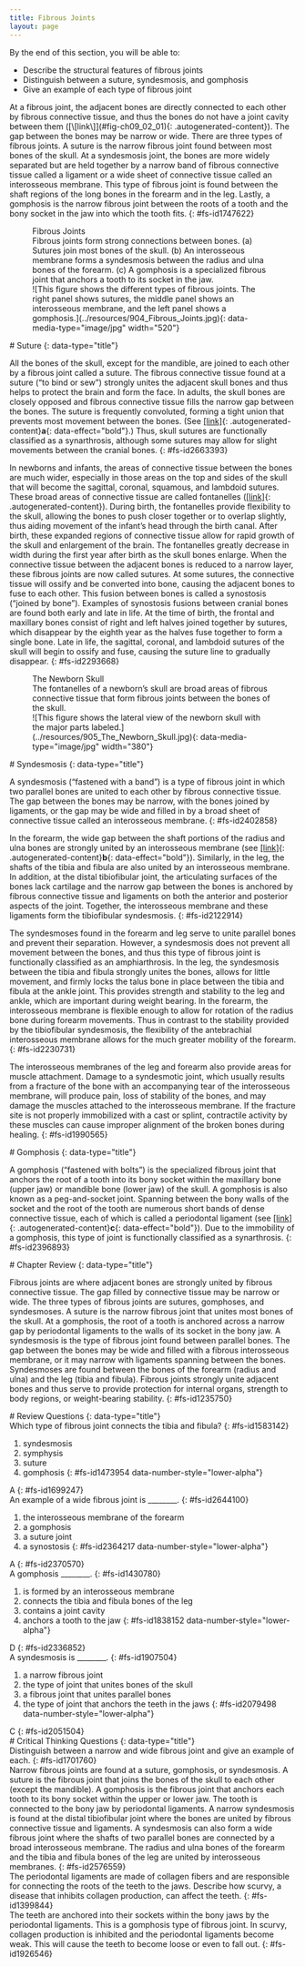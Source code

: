 ```yaml
---
title: Fibrous Joints
layout: page
---
```


<div data-type="abstract" markdown="1">
By the end of this section, you will be able to:

* Describe the structural features of fibrous joints
* Distinguish between a suture, syndesmosis, and gomphosis
* Give an example of each type of fibrous joint

</div>
At a fibrous joint, the adjacent bones are directly connected to each
other by fibrous connective tissue, and thus the bones do not have a
joint cavity between them ([\[link\]](#fig-ch09_02_01){:
.autogenerated-content}). The gap between the bones may be narrow or
wide. There are three types of fibrous joints. A suture is the narrow
fibrous joint found between most bones of the skull. At a syndesmosis
joint, the bones are more widely separated but are held together by a
narrow band of fibrous connective tissue called a <span
data-type="term">ligament</span> or a wide sheet of connective tissue
called an interosseous membrane. This type of fibrous joint is found
between the shaft regions of the long bones in the forearm and in the
leg. Lastly, a gomphosis is the narrow fibrous joint between the roots
of a tooth and the bony socket in the jaw into which the tooth fits.
{: #fs-id1747622}

<figure id="fig-ch09_02_01">
<div data-type="title">
Fibrous Joints
</div>
<figcaption>
Fibrous joints form strong connections between bones. (a) Sutures join
most bones of the skull. (b) An interosseous membrane forms a
syndesmosis between the radius and ulna bones of the forearm. (c) A
gomphosis is a specialized fibrous joint that anchors a tooth to its
socket in the jaw.
</figcaption>
<span markdown="1" data-type="media" id="fs-id2527259" data-alt="This figure shows
the different types of fibrous joints. The right panel shows sutures,
the middle panel shows an interosseous membrane, and the left panel
shows a gomphosis."> ![This figure shows the different types of fibrous
joints. The right panel shows sutures, the middle panel shows an
interosseous membrane, and the left panel shows a
gomphosis.](../resources/904_Fibrous_Joints.jpg){:
data-media-type="image/jpg" width="520"} </span>
</figure>
<section data-depth="1" id="fs-id2246959" markdown="1">
# Suture
{: data-type="title"}

All the bones of the skull, except for the mandible, are joined to each
other by a fibrous joint called a <span data-type="term">suture</span>.
The fibrous connective tissue found at a suture (“to bind or sew”)
strongly unites the adjacent skull bones and thus helps to protect the
brain and form the face. In adults, the skull bones are closely opposed
and fibrous connective tissue fills the narrow gap between the bones.
The suture is frequently convoluted, forming a tight union that prevents
most movement between the bones. (See [\[link\]](#fig-ch09_02_01){:
.autogenerated-content}**a**{: data-effect="bold"}.) Thus, skull sutures
are functionally classified as a synarthrosis, although some sutures may
allow for slight movements between the cranial bones.
{: #fs-id2663393}

In newborns and infants, the areas of connective tissue between the
bones are much wider, especially in those areas on the top and sides of
the skull that will become the sagittal, coronal, squamous, and lambdoid
sutures. These broad areas of connective tissue are called <span
data-type="term">fontanelles</span> ([\[link\]](#fig-ch09_02_02){:
.autogenerated-content}). During birth, the fontanelles provide
flexibility to the skull, allowing the bones to push closer together or
to overlap slightly, thus aiding movement of the infant’s head through
the birth canal. After birth, these expanded regions of connective
tissue allow for rapid growth of the skull and enlargement of the brain.
The fontanelles greatly decrease in width during the first year after
birth as the skull bones enlarge. When the connective tissue between the
adjacent bones is reduced to a narrow layer, these fibrous joints are
now called sutures. At some sutures, the connective tissue will ossify
and be converted into bone, causing the adjacent bones to fuse to each
other. This fusion between bones is called a <span
data-type="term">synostosis</span> (“joined by bone”). Examples of
synostosis fusions between cranial bones are found both early and late
in life. At the time of birth, the frontal and maxillary bones consist
of right and left halves joined together by sutures, which disappear by
the eighth year as the halves fuse together to form a single bone. Late
in life, the sagittal, coronal, and lambdoid sutures of the skull will
begin to ossify and fuse, causing the suture line to gradually
disappear.
{: #fs-id2293668}

<figure id="fig-ch09_02_02">
<div data-type="title">
The Newborn Skull
</div>
<figcaption>
The fontanelles of a newborn’s skull are broad areas of fibrous
connective tissue that form fibrous joints between the bones of the
skull.
</figcaption>
<span markdown="1" data-type="media" id="fs-id1921672" data-alt="This figure shows
the lateral view of the newborn skull with the major parts labeled.">
![This figure shows the lateral view of the newborn skull with the major
parts labeled.](../resources/905_The_Newborn_Skull.jpg){:
data-media-type="image/jpg" width="380"} </span>
</figure>
</section>
<section data-depth="1" id="fs-id2340781" markdown="1">
# Syndesmosis
{: data-type="title"}

A <span data-type="term">syndesmosis</span> (“fastened with a band”) is
a type of fibrous joint in which two parallel bones are united to each
other by fibrous connective tissue. The gap between the bones may be
narrow, with the bones joined by ligaments, or the gap may be wide and
filled in by a broad sheet of connective tissue called an <span
data-type="term">interosseous membrane</span>.
{: #fs-id2402858}

In the forearm, the wide gap between the shaft portions of the radius
and ulna bones are strongly united by an interosseous membrane (see
[\[link\]](#fig-ch09_02_01){: .autogenerated-content}**b**{:
data-effect="bold"}). Similarly, in the leg, the shafts of the tibia and
fibula are also united by an interosseous membrane. In addition, at the
distal tibiofibular joint, the articulating surfaces of the bones lack
cartilage and the narrow gap between the bones is anchored by fibrous
connective tissue and ligaments on both the anterior and posterior
aspects of the joint. Together, the interosseous membrane and these
ligaments form the tibiofibular syndesmosis.
{: #fs-id2122914}

The syndesmoses found in the forearm and leg serve to unite parallel
bones and prevent their separation. However, a syndesmosis does not
prevent all movement between the bones, and thus this type of fibrous
joint is functionally classified as an amphiarthrosis. In the leg, the
syndesmosis between the tibia and fibula strongly unites the bones,
allows for little movement, and firmly locks the talus bone in place
between the tibia and fibula at the ankle joint. This provides strength
and stability to the leg and ankle, which are important during weight
bearing. In the forearm, the interosseous membrane is flexible enough to
allow for rotation of the radius bone during forearm movements. Thus in
contrast to the stability provided by the tibiofibular syndesmosis, the
flexibility of the antebrachial interosseous membrane allows for the
much greater mobility of the forearm.
{: #fs-id2230731}

The interosseous membranes of the leg and forearm also provide areas for
muscle attachment. Damage to a syndesmotic joint, which usually results
from a fracture of the bone with an accompanying tear of the
interosseous membrane, will produce pain, loss of stability of the
bones, and may damage the muscles attached to the interosseous membrane.
If the fracture site is not properly immobilized with a cast or splint,
contractile activity by these muscles can cause improper alignment of
the broken bones during healing.
{: #fs-id1990565}

</section>
<section data-depth="1" id="fs-id2025846" markdown="1">
# Gomphosis
{: data-type="title"}

A <span data-type="term">gomphosis</span> (“fastened with bolts”) is the
specialized fibrous joint that anchors the root of a tooth into its bony
socket within the maxillary bone (upper jaw) or mandible bone (lower
jaw) of the skull. A gomphosis is also known as a peg-and-socket joint.
Spanning between the bony walls of the socket and the root of the tooth
are numerous short bands of dense connective tissue, each of which is
called a <span data-type="term">periodontal ligament</span> (see
[\[link\]](#fig-ch09_02_01){: .autogenerated-content}**c**{:
data-effect="bold"}). Due to the immobility of a gomphosis, this type of
joint is functionally classified as a synarthrosis.
{: #fs-id2396893}

</section>
<section data-depth="1" id="fs-id2125444" class="summary" markdown="1">
# Chapter Review
{: data-type="title"}

Fibrous joints are where adjacent bones are strongly united by fibrous
connective tissue. The gap filled by connective tissue may be narrow or
wide. The three types of fibrous joints are sutures, gomphoses, and
syndesmoses. A suture is the narrow fibrous joint that unites most bones
of the skull. At a gomphosis, the root of a tooth is anchored across a
narrow gap by periodontal ligaments to the walls of its socket in the
bony jaw. A syndesmosis is the type of fibrous joint found between
parallel bones. The gap between the bones may be wide and filled with a
fibrous interosseous membrane, or it may narrow with ligaments spanning
between the bones. Syndesmoses are found between the bones of the
forearm (radius and ulna) and the leg (tibia and fibula). Fibrous joints
strongly unite adjacent bones and thus serve to provide protection for
internal organs, strength to body regions, or weight-bearing stability.
{: #fs-id1235750}

</section>
<section data-depth="1" id="fs-id2463893" class="multiple-choice" markdown="1">
# Review Questions
{: data-type="title"}

<div data-type="exercise" id="fs-id2242062">
<div data-type="problem" id="fs-id1408829" markdown="1">
Which type of fibrous joint connects the tibia and fibula?
{: #fs-id1583142}

1.  syndesmosis
2.  symphysis
3.  suture
4.  gomphosis
{: #fs-id1473954 data-number-style="lower-alpha"}

</div>
<div data-type="solution" id="fs-id2310777" data-label="" markdown="1">
A
{: #fs-id1699247}

</div>
</div>
<div data-type="exercise" id="fs-id1374760">
<div data-type="problem" id="fs-id2664476" markdown="1">
An example of a wide fibrous joint is ________.
{: #fs-id2644100}

1.  the interosseous membrane of the forearm
2.  a gomphosis
3.  a suture joint
4.  a synostosis
{: #fs-id2364217 data-number-style="lower-alpha"}

</div>
<div data-type="solution" id="fs-id1698919" data-label="" markdown="1">
A
{: #fs-id2370570}

</div>
</div>
<div data-type="exercise" id="fs-id2623907">
<div data-type="problem" id="fs-id2521918" markdown="1">
A gomphosis ________.
{: #fs-id1430780}

1.  is formed by an interosseous membrane
2.  connects the tibia and fibula bones of the leg
3.  contains a joint cavity
4.  anchors a tooth to the jaw
{: #fs-id1838152 data-number-style="lower-alpha"}

</div>
<div data-type="solution" id="fs-id1583170" data-label="" markdown="1">
D
{: #fs-id2336852}

</div>
</div>
<div data-type="exercise" id="fs-id2060975">
<div data-type="problem" id="fs-id1854863" markdown="1">
A syndesmosis is ________.
{: #fs-id1907504}

1.  a narrow fibrous joint
2.  the type of joint that unites bones of the skull
3.  a fibrous joint that unites parallel bones
4.  the type of joint that anchors the teeth in the jaws
{: #fs-id2079498 data-number-style="lower-alpha"}

</div>
<div data-type="solution" id="fs-id1488481" data-label="" markdown="1">
C
{: #fs-id2051504}

</div>
</div>
</section>
<section data-depth="1" id="fs-id1905483" class="free-response" markdown="1">
# Critical Thinking Questions
{: data-type="title"}

<div data-type="exercise" id="fs-id2024053">
<div data-type="problem" id="fs-id1195150" markdown="1">
Distinguish between a narrow and wide fibrous joint and give an example
of each.
{: #fs-id1701760}

</div>
<div data-type="solution" id="fs-id1423119" data-label="" markdown="1">
Narrow fibrous joints are found at a suture, gomphosis, or syndesmosis.
A suture is the fibrous joint that joins the bones of the skull to each
other (except the mandible). A gomphosis is the fibrous joint that
anchors each tooth to its bony socket within the upper or lower jaw. The
tooth is connected to the bony jaw by periodontal ligaments. A narrow
syndesmosis is found at the distal tibiofibular joint where the bones
are united by fibrous connective tissue and ligaments. A syndesmosis can
also form a wide fibrous joint where the shafts of two parallel bones
are connected by a broad interosseous membrane. The radius and ulna
bones of the forearm and the tibia and fibula bones of the leg are
united by interosseous membranes.
{: #fs-id2576559}

</div>
</div>
<div data-type="exercise" id="fs-id2623484">
<div data-type="problem" id="fs-id1398368" markdown="1">
The periodontal ligaments are made of collagen fibers and are
responsible for connecting the roots of the teeth to the jaws. Describe
how scurvy, a disease that inhibits collagen production, can affect the
teeth.
{: #fs-id1399844}

</div>
<div data-type="solution" id="fs-id1221046" data-label="" markdown="1">
The teeth are anchored into their sockets within the bony jaws by the
periodontal ligaments. This is a gomphosis type of fibrous joint. In
scurvy, collagen production is inhibited and the periodontal ligaments
become weak. This will cause the teeth to become loose or even to fall
out.
{: #fs-id1926546}

</div>
</div>
</section>



